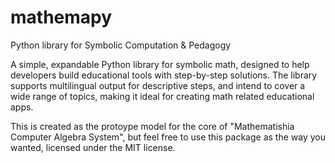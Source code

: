 # mathemapy

Python library for Symbolic Computation &amp; Pedagogy

A simple, expandable Python library for symbolic math, designed to help developers build educational tools with step-by-step solutions. The library supports multilingual output for descriptive steps, and intend to cover a wide range of topics, making it ideal for creating math related educational apps.

This is created as the protoype model for the core of "Mathematishia Computer Algebra System", but feel free to use this package as the way you wanted, licensed under the MIT license.

<!--
TODO ::
create more expressions to handle test cases,
add the step support to the basic operations
add language feature

re-write the entire subtraction class from scratch, don't rely ln addition class .


Considerations -> Do we really need BinaryOperator and UnaryOperator ? instead try to get ideas from sympy or mathjs and mathsteps
-->
